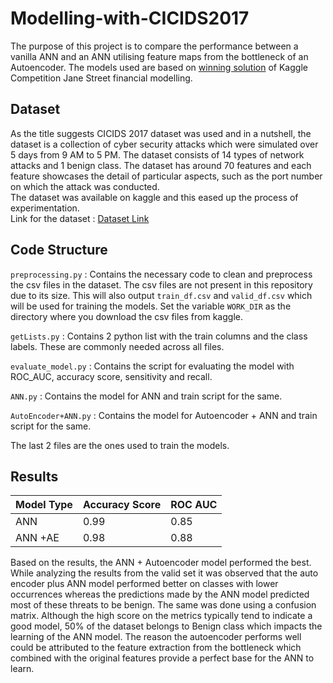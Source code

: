# Modelling-with-CICIDS2017

The purpose of this project is to compare the performance between a vanilla ANN and an ANN utilising feature maps from the bottleneck of an Autoencoder. 
The models used are based on [winning solution](https://www.kaggle.com/c/jane-street-market-prediction/discussion/224348) of Kaggle Competition Jane Street financial modelling.

## Dataset
As the title suggests CICIDS 2017 dataset was used and in a nutshell, the dataset is a collection of cyber security attacks which were simulated over 5 days from 9 AM to 5 PM. 
The dataset consists of 14 types of network attacks and 1 benign class. The dataset has around 70 features and each feature showcases the detail of particular aspects,
such as the port number on which the attack was conducted.   
The dataset was available on kaggle and this eased up the process of experimentation. <br>
Link for the dataset : [Dataset Link](https://www.kaggle.com/cicdataset/cicids2017)

## Code Structure
`preprocessing.py` : Contains the necessary code to clean and preprocess the csv files in the dataset. The csv files are not present in this repository due to its size.
This will also output `train_df.csv` and `valid_df.csv` which will be used for training the models. Set the variable `WORK_DIR` as the directory where you download the csv files from kaggle.

`getLists.py` : Contains 2 python list with the train columns and the class labels. These are commonly needed across all files.

`evaluate_model.py` : Contains the script for evaluating the model with ROC_AUC, accuracy score, sensitivity and recall. 

`ANN.py` : Contains the model for  ANN and train script for the same.

`AutoEncoder+ANN.py` : Contains the model for  Autoencoder + ANN and train script for the same.

The last 2 files are the ones used to train the models.

## Results
| Model Type | Accuracy Score | ROC AUC |
|------------|----------------|---------|
| ANN        | 0.99           | 0.85    |
| ANN +AE    | 0.98           | 0.88    |


Based on the results, the ANN + Autoencoder model performed the best. While analyzing the results from the valid set it was observed that the auto encoder plus
ANN model performed better on classes with lower occurrences whereas the predictions made by the ANN model predicted most of these threats to be benign. The 
same was done using a confusion matrix. Although the high score on the metrics typically tend to indicate a good model, 50% of the dataset belongs to Benign 
class which impacts the learning of the ANN model. The reason the autoencoder performs well could be attributed to the feature extraction from the bottleneck
which combined with the original features provide a perfect base for the ANN to learn. 

